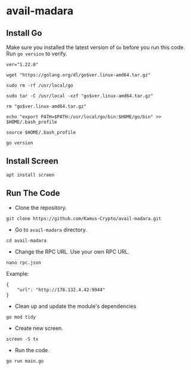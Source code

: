 # avail-madara

## Install Go
Make sure you installed the latest version of `Go` before you run this code. Run `go version` to verify.
```
ver="1.22.0"

wget "https://golang.org/dl/go$ver.linux-amd64.tar.gz"

sudo rm -rf /usr/local/go

sudo tar -C /usr/local -xzf "go$ver.linux-amd64.tar.gz"

rm "go$ver.linux-amd64.tar.gz"

echo "export PATH=$PATH:/usr/local/go/bin:$HOME/go/bin" >> $HOME/.bash_profile

source $HOME/.bash_profile

go version
```

## Install Screen
```
apt install screen
```

## Run The Code
* Clone the repository.
```
git clone https://github.com/Kamus-Crypto/avail-madara.git
```

* Go to `avail-madara` directory.
```
cd avail-madara
```

* Change the RPC URL. Use your own RPC URL.
```
nano rpc.json
```
Example:
```
{
    "url": "http://178.132.4.42:9944"
}
```

* Clean up and update the module's dependencies
```
go mod tidy
```

* Create new screen.
```
screen -S tx
```

* Run the code.
```
go run main.go
```
